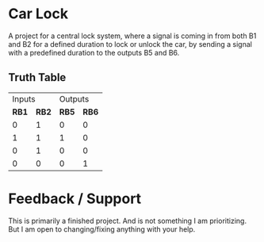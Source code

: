# Car Lock

A project for a central lock system, where a signal is coming in from both B1 and B2 for a defined duration to lock or unlock the car, by sending a signal with a predefined duration to the outputs B5 and B6.

## Truth Table

<table>
<tr>
    <td colspan="2">Inputs</td>
    <td colspan="2">Outputs</td>
  </tr>
  <tr class="titles">
    <td><strong>RB1</strong></td>
    <td><strong>RB2</strong></td>
    <td><strong>RB5</strong></td>
    <td><strong>RB6</strong></td>
  </tr>
  <tr>
    <td>0</td>
    <td>1</td>
    <td>0</td>
    <td>0</td>
  </tr>
  <tr>
    <td>1</td>
    <td>1</td>
    <td>1</td>
    <td>0</td>
  </tr>
  <tr>
    <td>0</td>
    <td>1</td>
    <td>0</td>
    <td>0</td>
  </tr>
  <tr>
    <td>0</td>
    <td>0</td>
    <td>0</td>
    <td>1</td>
  </tr>
</table>

# Feedback / Support

This is primarily a finished project. And is not something I am prioritizing. But I am open to changing/fixing anything with your help.
